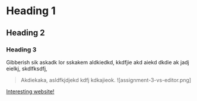 # Heading 1

## Heading 2

### Heading 3

Gibberish sik askadk lor sskakem aldkiedkd, kkdfjie akd aiekd dkdie ak jadj eielkj, skdlfksdfj, 
>Akdiekaka, asldfkjdjekd kdfj kdkajieok.
>![assignment-3-vs-editor.png]

[Interesting website!](http://info.cern.ch/)
